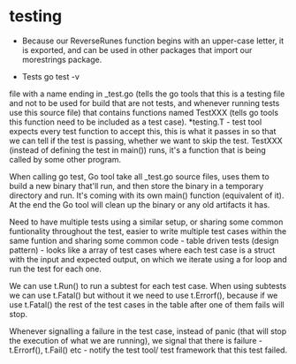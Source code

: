 # testing

- Because our ReverseRunes function begins with an upper-case letter, it is exported, and can be used in other packages that import our morestrings package.

- Tests
go test -v

file with a name ending in _test.go (tells the go tools that this is a testing file and not to be used for build that are not tests, and whenever running tests use this source file) that contains functions named TestXXX (tells go tools this function need to be included as a test case).  *testing.T - test tool expects every test function to accept this, this is what it passes in so that we can tell if the test is passing, whether we want to skip the test. TestXXX (instead of defining the test in main()) runs, it's a function that is being called by some other program.

When calling go test, Go tool take all _test.go source files, uses them to build a new binary that'll run, and then store the binary in a temporary directory and run. It's coming with its own main() function (equivalent of it). At the end the Go tool will clean up the binary or any old artifacts it has.

Need to have multiple tests using a similar setup, or sharing some common funtionality throughout the test, easier to write multiple test cases within the same funtion and sharing some common code - table driven tests (design pattern) - looks like a array of test cases where each test case is a struct with the input and expected output, on which we iterate using a for loop and run the test for each one.

We can use t.Run() to run a subtest for each test case. When using subtests we can use t.Fatal() but without it we need to use t.Errorf(), because if we use t.Fatal() the rest of the test cases in the table after one of them fails will stop.

Whenever signalling a failure in the test case, instead of panic (that will stop the execution of what we are running), we signal that there is failure - t.Errorf(), t.Fail() etc - notify the test tool/ test framework that this test failed.
